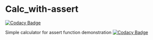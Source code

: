 # Calc_with-assert

[![Codacy Badge](https://api.codacy.com/project/badge/Grade/2881bc4d9ff84bf6b0b57fc7cdd2cce6)](https://app.codacy.com/app/sarthakag13/Calc_with-assert?utm_source=github.com&utm_medium=referral&utm_content=sarthakag13/Calc_with-assert&utm_campaign=Badge_Grade_Dashboard)

Simple calculator for assert function demonstration
[![Codacy Badge](https://api.codacy.com/project/badge/Grade/b26a3c06434c425a83733961b6a4e1b7)](https://www.codacy.com/app/sarthakag13/Calc_with-assert?utm_source=github.com&amp;utm_medium=referral&amp;utm_content=sarthakag13/Calc_with-assert&amp;utm_campaign=Badge_Grade)
